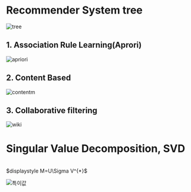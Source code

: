 # Recommender System tree
![tree](https://dataenigmaco.wordpress.com/wp-content/uploads/2022/02/e9ea9-process-staffing-suggestion-recommendation-engine-results.png)



## 1. Association Rule Learning(Aprori)

![apriori](https://miro.medium.com/v2/resize:fit:1358/1*2EHWC8rFLkeuY9V-ydKUZg.gif)

## 2. Content Based
![content](https://miro.medium.com/max/998/1*O_GU8xLVlFx8WweIzKNCNw.png)m



## 3. Collaborative filtering

![wiki](https://upload.wikimedia.org/wikipedia/commons/5/52/Collaborative_filtering.gif)



# Singular Value Decomposition, SVD<br>
<br>
$displaystyle M=U\Sigma V^{*}$
<br>


![특이값](https://upload.wikimedia.org/wikipedia/commons/thumb/c/c8/Singular_value_decomposition_visualisation.svg/360px-Singular_value_decomposition_visualisation.svg.png)

